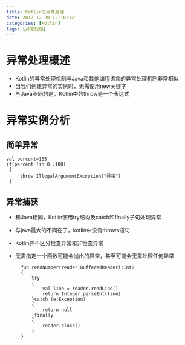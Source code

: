 ```yaml
---
title: Kotlin之异常处理
date: 2017-12-20 12:10:12
categories: [Kotlin]
tags: [异常处理]
---
```

# 异常处理概述

- Kotlin的异常处理机制与Java和其他编程语言的异常处理机制非常相似
- 当我们创建异常的实例时，无需使用new关键字
- 与Java不同的是，Kotlin中的throw是一个表达式
<!--more-->

# 异常实例分析

## 简单异常

	val percent=185
    if(percent !in 0..100)
	 {
      	 throw IllegalArgumentException("异常")
     }

## 异常捕获

- 和Java相同，Kotlin使用try结构及catch和finally子句处理异常
- 与java最大的不同在于，kotlin中没有throws语句
- Kotlin并不区分检查异常和非检查异常
- 无需指定一个函数可能会抛出的异常，甚至可能会无需处理任何异常

		fun readNumber(reader:BufferedReader):Int?
		{
			try 
		  	{
        		val line = reader.readLine()
        		return Integer.parseInt(line)
    	  	}catch (e:Exception)
		  	{
        		return null
    	  	}finally 
		  	{
        		reader.close()
    	  	}
		}

